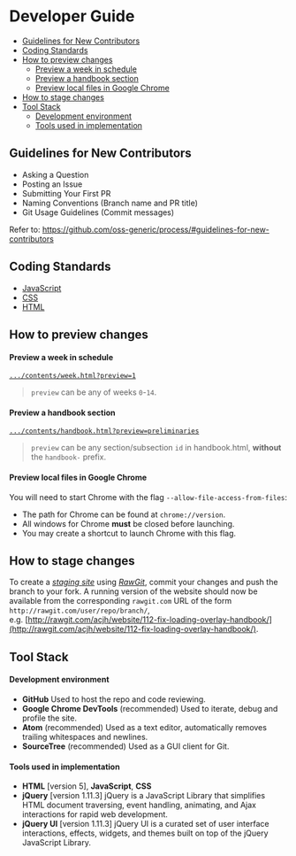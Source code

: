 # Developer Guide
* [Guidelines for New Contributors](#guidelines-for-new-contributors)
* [Coding Standards](#coding-standards)
* [How to preview changes](#how-to-preview-changes)
    * [Preview a week in schedule](#preview-a-week-in-schedule)
    * [Preview a handbook section](#preview-a-handbook-section)
    * [Preview local files in Google Chrome](#preview-local-files-in-google-chrome)
* [How to stage changes](#how-to-stage-changes)
* [Tool Stack](#tool-stack)
    * [Development environment](#development-environment)
    * [Tools used in implementation](#tools-used-in-implementation)

## Guidelines for New Contributors
* Asking a Question
* Posting an Issue
* Submitting Your First PR
* Naming Conventions (Branch name and PR title)
* Git Usage Guidelines (Commit messages)

Refer to: https://github.com/oss-generic/process/#guidelines-for-new-contributors

## Coding Standards
* [JavaScript](https://docs.google.com/document/d/1gZ6WG6HBTJYHAtVkz9kzi_SUuzfXqzO-SvFnLuag2xM/pub?embedded=true)
* [CSS](https://docs.google.com/document/d/1wA9paRA9cS7ByStGbhRRUZLEzEzimrNQjIDPVqy1ScI/pub)
* [HTML](https://oss-generic.github.io/process/codingstandards/coding-standards-html.html)

## How to preview changes

#### Preview a week in schedule
[`.../contents/week.html?preview=1`](http://rawgit.com/acjh/website/89-make-page-fragments-previewable/contents/week.html?preview=1)
> `preview` can be any of weeks `0`-`14`.

#### Preview a handbook section
[`.../contents/handbook.html?preview=preliminaries`](http://rawgit.com/acjh/website/89-make-page-fragments-previewable/contents/handbook.html?preview=preliminaries)
> `preview` can be any section/subsection `id` in handbook.html, **without** the `handbook-` prefix.

#### Preview local files in Google Chrome
You will need to start Chrome with the flag `--allow-file-access-from-files`:
* The path for Chrome can be found at `chrome://version`.
* All windows for Chrome **must** be closed before launching.
* You may create a shortcut to launch Chrome with this flag.

## How to stage changes
To create a [*staging site*](https://en.wikipedia.org/wiki/Staging_site) using
[*RawGit*](https://rawgit.com/), commit your changes and push the branch to your fork.
A running version of the website should now be available from the corresponding
`rawgit.com` URL of the form `http://rawgit.com/user/repo/branch/`,  
e.g. [http://rawgit.com/acjh/website/112-fix-loading-overlay-handbook/](http://rawgit.com/acjh/website/112-fix-loading-overlay-handbook/).

## Tool Stack

#### Development environment
* **GitHub**
  Used to host the repo and code reviewing.
* **Google Chrome DevTools** (recommended)
  Used to iterate, debug and profile the site.
* **Atom** (recommended)
  Used as a text editor, automatically removes trailing whitespaces and newlines.
* **SourceTree** (recommended)
  Used as a GUI client for Git.

#### Tools used in implementation
* **HTML** [version 5], **JavaScript**, **CSS**
* **jQuery** [version 1.11.3]
  jQuery is a JavaScript Library that simplifies HTML document traversing, event handling, animating, and Ajax interactions for rapid web development.
* **jQuery UI** [version 1.11.3]
  jQuery UI is a curated set of user interface interactions, effects, widgets, and themes built on top of the jQuery JavaScript Library.
